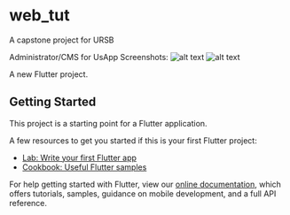# web_tut

A capstone project for URSB

Administrator/CMS for UsApp
Screenshots:
![alt text](https://github.com/ue-an/usapp-web/blob/main/git-screenshots/admin-usapp.png?raw=true)
![alt text](https://github.com/ue-an/usapp-web/blob/main/git-screenshots/usapp-download-site.png?raw=true)

A new Flutter project.

## Getting Started

This project is a starting point for a Flutter application.

A few resources to get you started if this is your first Flutter project:

- [Lab: Write your first Flutter app](https://flutter.dev/docs/get-started/codelab)
- [Cookbook: Useful Flutter samples](https://flutter.dev/docs/cookbook)

For help getting started with Flutter, view our
[online documentation](https://flutter.dev/docs), which offers tutorials,
samples, guidance on mobile development, and a full API reference.
